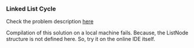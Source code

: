### Linked List Cycle

Check the problem description [here](https://leetcode.com/explore/challenge/card/february-leetcoding-challenge-2021/584/week-1-february-1st-february-7th/3627/)


Compilation of this solution on a local machine fails. Because, the ListNode structure is not defined here. So, try it on the online IDE itself.